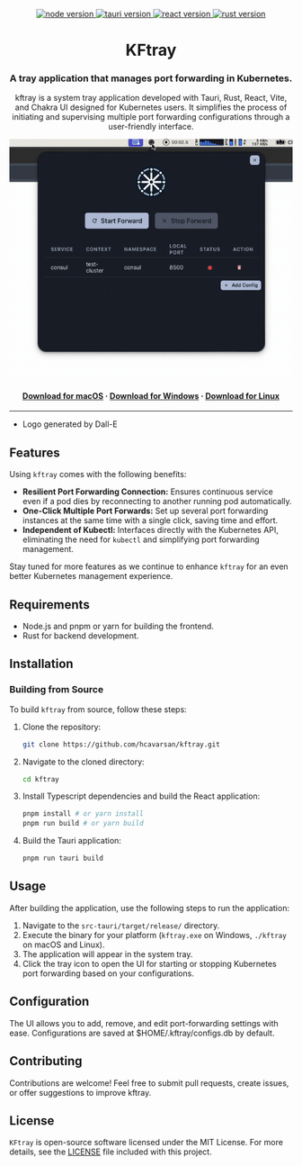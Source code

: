 <p align="center">
  <a href="https://nodejs.org/en/">
    <img src="https://img.shields.io/badge/Node-v20.10.0-brightgreen.svg" alt="node version">
  </a>
  <a href="https://tauri.app/">
    <img src="https://img.shields.io/badge/Tauri-v1.5.2-brightgreen.svg" alt="tauri version">
  </a>
  <a href="https://react.dev">
    <img src="https://img.shields.io/badge/React-v18.2.0-brightgreen.svg" alt="react version">
  </a>
  <a href="https://www.rust-lang.org/">
    <img src="https://img.shields.io/badge/Rust-v1.74.0-brightgreen.svg" alt="rust version">
  </a>
</p>

<h1 align="center">KFtray</h1>
<h3 align="center">A tray application that manages port forwarding in Kubernetes.</h3>

<p align="center">
  kftray is a system tray application developed with Tauri, Rust, React, Vite, and Chakra UI designed for Kubernetes users. It simplifies the process of initiating and supervising multiple port forwarding configurations through a user-friendly interface.
</br>
</p>

<p align="center">
  <img src="img/demo.gif" alt="kftray demo" width="800" />
</p>

<h4 align="center">
  <a href="https://github.com/hcavarsan/kftray/releases/latest/download/kftray_0.0.0_universal.dmg">Download for macOS</a> ·
  <a href="https://github.com/hcavarsan/kftray/releases/latest/download/kftray_0.0.0_x64-setup.exe">Download for Windows</a> ·
  <a href="https://github.com/hcavarsan/kftray/releases/latest/download/kftray_0.0.0_amd64.AppImage">Download for Linux</a>
</h4>

---

- Logo generated by Dall-E

## Features

Using `kftray` comes with the following benefits:

- **Resilient Port Forwarding Connection:** Ensures continuous service even if a pod dies by reconnecting to another running pod automatically.
- **One-Click Multiple Port Forwards:** Set up several port forwarding instances at the same time with a single click, saving time and effort.
- **Independent of Kubectl:** Interfaces directly with the Kubernetes API, eliminating the need for `kubectl` and simplifying port forwarding management.

Stay tuned for more features as we continue to enhance `kftray` for an even better Kubernetes management experience.

## Requirements

- Node.js and pnpm or yarn for building the frontend.
- Rust for backend development.

## Installation
### Building from Source
To build `kftray` from source, follow these steps:

1. Clone the repository:
   ```bash
   git clone https://github.com/hcavarsan/kftray.git
   ```
2. Navigate to the cloned directory:
   ```bash
   cd kftray
   ```
3. Install Typescript dependencies and build the React application:
   ```bash
   pnpm install # or yarn install
   pnpm run build # or yarn build
   ```
4. Build the Tauri application:
   ```bash
   pnpm run tauri build
   ```

## Usage
After building the application, use the following steps to run the application:
1. Navigate to the `src-tauri/target/release/` directory.
2. Execute the binary for your platform (`kftray.exe` on Windows, `./kftray` on macOS and Linux).
3. The application will appear in the system tray.
4. Click the tray icon to open the UI for starting or stopping Kubernetes port forwarding based on your configurations.

## Configuration
The UI allows you to add, remove, and edit port-forwarding settings with ease. Configurations are saved at $HOME/.kftray/configs.db by default.

## Contributing
Contributions are welcome! Feel free to submit pull requests, create issues, or offer suggestions to improve kftray.

## License

`KFtray` is open-source software licensed under the MIT License. For more details, see the [LICENSE](LICENSE.md) file included with this project.
